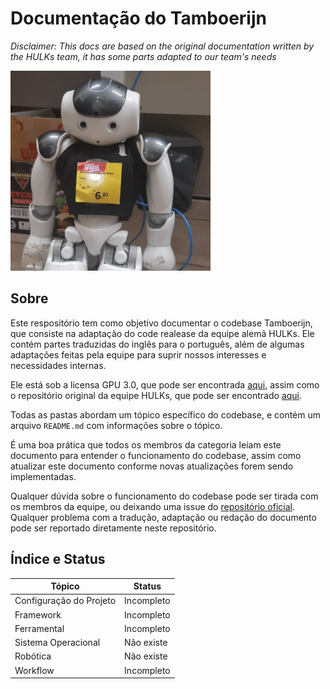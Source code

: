 # Documentação do Tamboerijn

*Disclaimer: This docs are based on the original documentation written by the HULKs team, it has some parts adapted to our team's needs*

![Bisnaguinha](bisnaguinha.jpg)

## Sobre
Este respositório tem como objetivo documentar o codebase Tamboerijn, que consiste na adaptação do code realease da equipe alemã HULKs. Ele contém partes traduzidas do inglês para o português, além de algumas adaptações feitas pela equipe para suprir nossos interesses e necessidades internas.

Ele está sob a licensa GPU 3.0, que pode ser encontrada [aqui](https://github.com/rinobot-team/Tamboerijn?tab=GPL-3.0-1-ov-file), assim como o repositório original da equipe HULKs, que pode ser encontrado [aqui](https://github.com/HULKs/hulk).

Todas as pastas abordam um tópico específico do codebase, e contém um arquivo `README.md` com informações sobre o tópico.

É uma boa prática que todos os membros da categoria leiam este documento para entender o funcionamento do codebase, assim como atualizar este documento conforme novas atualizações forem sendo implementadas.

Qualquer dúvida sobre o funcionamento do codebase pode ser tirada com os membros da equipe, ou deixando uma issue do [repositório oficial](https://github.com/rinobot-team/Tamboerijn). Qualquer problema com a tradução, adaptação ou redação do documento pode ser reportado diretamente neste repositório.

## Índice e Status

| Tópico | Status |
| ------ | ------ |
| Configuração do Projeto  | Incompleto |
| Framework | Incompleto |
| Ferramental | Incompleto |
| Sistema Operacional | Não existe |
| Robótica | Não existe |
| Workflow | Incompleto |
